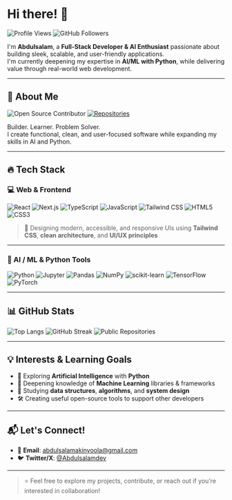 # Hi there! 👋

![Profile Views](https://komarev.com/ghpvc/?username=Abdulsalamdev&color=blueviolet&style=for-the-badge)
![GitHub Followers](https://img.shields.io/github/followers/Abdulsalamdev?style=for-the-badge&color=blue)

I'm **Abdulsalam**, a **Full-Stack Developer & AI Enthusiast** passionate about building sleek, scalable, and user-friendly applications.  
I'm currently deepening my expertise in **AI/ML with Python**, while delivering value through real-world web development.

---

## 🙂 About Me

![Open Source Contributor](https://img.shields.io/badge/Open%20Source-Contributor-brightgreen?style=for-the-badge&color=brightgreen)
[![Repositories](https://img.shields.io/badge/My%20Repositories-%F0%9F%93%96-blue?style=for-the-badge)](https://github.com/Abdulsalamdev?tab=repositories)

Builder. Learner. Problem Solver.  
I create functional, clean, and user-focused software while expanding my skills in AI and Python.

---

## 🔥 Tech Stack

### 💻 Web & Frontend

![React](https://img.shields.io/badge/react-20232a?style=for-the-badge&logo=react&logoColor=61DAFB)
![Next.js](https://img.shields.io/badge/next.js-000?style=for-the-badge&logo=next.js&logoColor=white)
![TypeScript](https://img.shields.io/badge/typescript-007ACC?style=for-the-badge&logo=typescript&logoColor=white)
![JavaScript](https://img.shields.io/badge/javascript-F7DF1E?style=for-the-badge&logo=javascript&logoColor=000)
![Tailwind CSS](https://img.shields.io/badge/tailwindcss-38B2AC?style=for-the-badge&logo=tailwind-css&logoColor=white)
![HTML5](https://img.shields.io/badge/html5-E34F26?style=for-the-badge&logo=html5&logoColor=white)
![CSS3](https://img.shields.io/badge/css3-1572B6?style=for-the-badge&logo=css3&logoColor=white)

> 🎨 Designing modern, accessible, and responsive UIs using **Tailwind CSS**, **clean architecture**, and **UI/UX principles**

---

### 🧠 AI / ML & Python Tools

![Python](https://img.shields.io/badge/python-14354C?style=for-the-badge&logo=python&logoColor=white)
![Jupyter](https://img.shields.io/badge/jupyter-F37626?style=for-the-badge&logo=jupyter&logoColor=white)
![Pandas](https://img.shields.io/badge/pandas-150458?style=for-the-badge&logo=pandas&logoColor=white)
![NumPy](https://img.shields.io/badge/numpy-013243?style=for-the-badge&logo=numpy&logoColor=white)
![scikit-learn](https://img.shields.io/badge/scikit--learn-F7931E?style=for-the-badge&logo=scikit-learn&logoColor=white)
![TensorFlow](https://img.shields.io/badge/tensorflow-FF6F00?style=for-the-badge&logo=tensorflow&logoColor=white)
![PyTorch](https://img.shields.io/badge/pytorch-EE4C2C?style=for-the-badge&logo=pytorch&logoColor=white)

---

## 📊 GitHub Stats

![Top Langs](https://github-readme-stats.vercel.app/api/top-langs/?username=Abdulsalamdev&layout=compact&theme=radical)
![GitHub Streak](https://streak-stats.demolab.com?user=Abdulsalamdev&theme=radical&hide_border=true)
![Public Repositories](https://github-readme-stats.vercel.app/api?username=Abdulsalamdev&show_icons=true&count_private=false&hide=stars,issues,pulls&theme=radical)

---

## 💡 Interests & Learning Goals

- 🤖 Exploring **Artificial Intelligence** with **Python**  
- 📘 Deepening knowledge of **Machine Learning** libraries & frameworks  
- 🧠 Studying **data structures**, **algorithms**, and **system design**  
- 🛠 Creating useful open-source tools to support other developers  

---

## 📬 Let's Connect!

- 📧 **Email**: [abdulsalamakinyoola@gmail.com](mailto:abdulsalamakinyoola@gmail.com)  
- 🐦 **Twitter/X**: [@Abdulsalamdev](https://x.com/Abdulsalamdev)  

---

> ⭐ Feel free to explore my projects, contribute, or reach out if you’re interested in collaboration!
